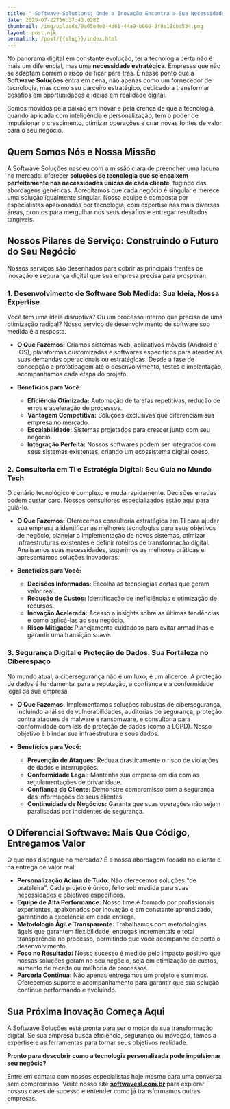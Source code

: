 ```yaml
---
title: " Softwave Solutions: Onde a Inovação Encontra a Sua Necessidade de Negócio"
date: 2025-07-22T16:37:43.028Z
thumbnail: /img/uploads/9a65e4e8-4d61-44a9-b866-8f8e18cba534.png
layout: post.njk
permalink: /post/{{slug}}/index.html
---
```

<!--StartFragment-->

No panorama digital em constante evolução, ter a tecnologia certa não é mais um diferencial, mas uma **necessidade estratégica**. Empresas que não se adaptam correm o risco de ficar para trás. É nesse ponto que a **Softwave Soluções** entra em cena, não apenas como um fornecedor de tecnologia, mas como seu parceiro estratégico, dedicado a transformar desafios em oportunidades e ideias em realidade digital.

Somos movidos pela paixão em inovar e pela crença de que a tecnologia, quando aplicada com inteligência e personalização, tem o poder de impulsionar o crescimento, otimizar operações e criar novas fontes de valor para o seu negócio.

## Quem Somos Nós e Nossa Missão

A Softwave Soluções nasceu com a missão clara de preencher uma lacuna no mercado: oferecer **soluções de tecnologia que se encaixem perfeitamente nas necessidades únicas de cada cliente**, fugindo das abordagens genéricas. Acreditamos que cada negócio é singular e merece uma solução igualmente singular. Nossa equipe é composta por especialistas apaixonados por tecnologia, com expertise nas mais diversas áreas, prontos para mergulhar nos seus desafios e entregar resultados tangíveis.

## Nossos Pilares de Serviço: Construindo o Futuro do Seu Negócio

Nossos serviços são desenhados para cobrir as principais frentes de inovação e segurança digital que sua empresa precisa para prosperar:

### 1. Desenvolvimento de Software Sob Medida: Sua Ideia, Nossa Expertise

Você tem uma ideia disruptiva? Ou um processo interno que precisa de uma otimização radical? Nosso serviço de desenvolvimento de software sob medida é a resposta.

* **O Que Fazemos:** Criamos sistemas web, aplicativos móveis (Android e iOS), plataformas customizadas e softwares específicos para atender às suas demandas operacionais ou estratégicas. Desde a fase de concepção e prototipagem até o desenvolvimento, testes e implantação, acompanhamos cada etapa do projeto.
* **Benefícios para Você:**

  * **Eficiência Otimizada:** Automação de tarefas repetitivas, redução de erros e aceleração de processos.
  * **Vantagem Competitiva:** Soluções exclusivas que diferenciam sua empresa no mercado.
  * **Escalabilidade:** Sistemas projetados para crescer junto com seu negócio.
  * **Integração Perfeita:** Nossos softwares podem ser integrados com seus sistemas existentes, criando um ecossistema digital coeso.

### 2. Consultoria em TI e Estratégia Digital: Seu Guia no Mundo Tech

O cenário tecnológico é complexo e muda rapidamente. Decisões erradas podem custar caro. Nossos consultores especializados estão aqui para guiá-lo.

* **O Que Fazemos:** Oferecemos consultoria estratégica em TI para ajudar sua empresa a identificar as melhores tecnologias para seus objetivos de negócio, planejar a implementação de novos sistemas, otimizar infraestruturas existentes e definir roteiros de transformação digital. Analisamos suas necessidades, sugerimos as melhores práticas e apresentamos soluções inovadoras.
* **Benefícios para Você:**

  * **Decisões Informadas:** Escolha as tecnologias certas que geram valor real.
  * **Redução de Custos:** Identificação de ineficiências e otimização de recursos.
  * **Inovação Acelerada:** Acesso a insights sobre as últimas tendências e como aplicá-las ao seu negócio.
  * **Risco Mitigado:** Planejamento cuidadoso para evitar armadilhas e garantir uma transição suave.

### 3. Segurança Digital e Proteção de Dados: Sua Fortaleza no Ciberespaço

No mundo atual, a cibersegurança não é um luxo, é um alicerce. A proteção de dados é fundamental para a reputação, a confiança e a conformidade legal da sua empresa.

* **O Que Fazemos:** Implementamos soluções robustas de cibersegurança, incluindo análise de vulnerabilidades, auditorias de segurança, proteção contra ataques de malware e ransomware, e consultoria para conformidade com leis de proteção de dados (como a LGPD). Nosso objetivo é blindar sua infraestrutura e seus dados.
* **Benefícios para Você:**

  * **Prevenção de Ataques:** Reduza drasticamente o risco de violações de dados e interrupções.
  * **Conformidade Legal:** Mantenha sua empresa em dia com as regulamentações de privacidade.
  * **Confiança do Cliente:** Demonstre compromisso com a segurança das informações de seus clientes.
  * **Continuidade de Negócios:** Garanta que suas operações não sejam paralisadas por incidentes de segurança.

## O Diferencial Softwave: Mais Que Código, Entregamos Valor

O que nos distingue no mercado? É a nossa abordagem focada no cliente e na entrega de valor real:

* **Personalização Acima de Tudo:** Não oferecemos soluções "de prateleira". Cada projeto é único, feito sob medida para suas necessidades e objetivos específicos.
* **Equipe de Alta Performance:** Nosso time é formado por profissionais experientes, apaixonados por inovação e em constante aprendizado, garantindo a excelência em cada entrega.
* **Metodologia Ágil e Transparente:** Trabalhamos com metodologias ágeis que garantem flexibilidade, entregas incrementais e total transparência no processo, permitindo que você acompanhe de perto o desenvolvimento.
* **Foco no Resultado:** Nosso sucesso é medido pelo impacto positivo que nossas soluções geram no seu negócio, seja em otimização de custos, aumento de receita ou melhoria de processos.
* **Parceria Contínua:** Não apenas entregamos um projeto e sumimos. Oferecemos suporte e acompanhamento para garantir que sua solução continue performando e evoluindo.

## Sua Próxima Inovação Começa Aqui

A Softwave Soluções está pronta para ser o motor da sua transformação digital. Se sua empresa busca eficiência, segurança ou inovação, temos a expertise e as ferramentas para tornar seus objetivos realidade.

**Pronto para descobrir como a tecnologia personalizada pode impulsionar seu negócio?**

Entre em contato com nossos especialistas hoje mesmo para uma conversa sem compromisso. Visite nosso site [ **softwavesl.com.br**](https://softwavesl.com.br/)   para explorar nossos cases de sucesso e entender como já transformamos outras empresas.

<!--EndFragment-->